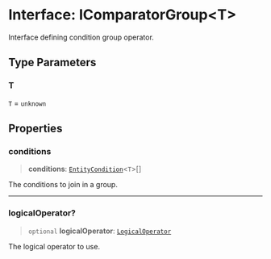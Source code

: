 # Interface: IComparatorGroup\<T\>

Interface defining condition group operator.

## Type Parameters

### T

`T` = `unknown`

## Properties

### conditions

> **conditions**: [`EntityCondition`](../type-aliases/EntityCondition.md)\<`T`\>[]

The conditions to join in a group.

***

### logicalOperator?

> `optional` **logicalOperator**: [`LogicalOperator`](../type-aliases/LogicalOperator.md)

The logical operator to use.

